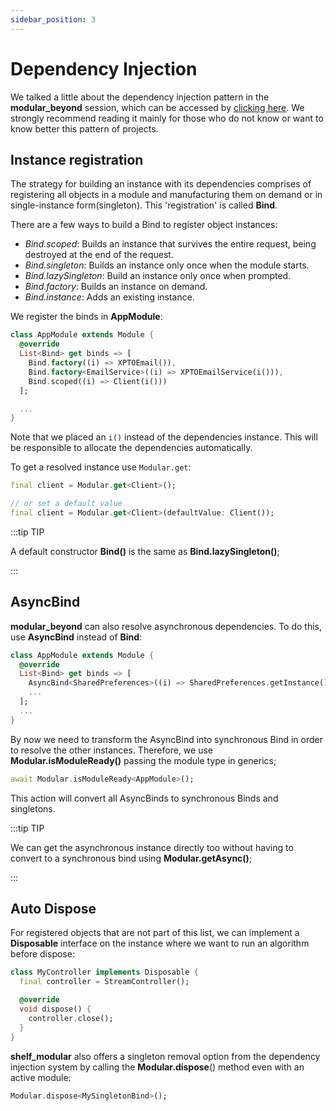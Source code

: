 ```yaml
---
sidebar_position: 3
---
```


# Dependency Injection

We talked a little about the dependency injection pattern in the **modular_beyond** session, which can be accessed by [clicking here](https://modular.flutterando.com.br). We strongly recommend reading it mainly for those who do not know or want to know better this pattern of projects.

## Instance registration

The strategy for building an instance with its dependencies comprises of registering all objects in a module and
manufacturing them on demand or in single-instance form(singleton). This 'registration' is called **Bind**.

There are a few ways to build a Bind to register object instances:

- _Bind.scoped_: Builds an instance that survives the entire request, being destroyed at the end of the request.
- _Bind.singleton_: Builds an instance only once when the module starts.
- _Bind.lazySingleton_: Build an instance only once when prompted.
- _Bind.factory_: Builds an instance on demand.
- _Bind.instance_: Adds an existing instance.

We register the binds in **AppModule**:

```dart
class AppModule extends Module {
  @override
  List<Bind> get binds => [
    Bind.factory((i) => XPTOEmail()),
    Bind.factory<EmailService>((i) => XPTOEmailService(i())),
    Bind.scoped((i) => Client(i()))
  ];

  ...
}
```

Note that we placed an `i()` instead of the dependencies instance. This will be responsible to allocate the
dependencies automatically.

To get a resolved instance use `Modular.get`:

```dart
final client = Modular.get<Client>();

// or set a default value
final client = Modular.get<Client>(defaultValue: Client());
```

:::tip TIP

A default constructor **Bind()** is the same as **Bind.lazySingleton()**;

:::

## AsyncBind

**modular_beyond** can also resolve asynchronous dependencies. To do this, use **AsyncBind** instead of **Bind**:

```dart
class AppModule extends Module {
  @override
  List<Bind> get binds => [
    AsyncBind<SharedPreferences>((i) => SharedPreferences.getInstance()),
    ...
  ];
  ...
}
```

By now we need to transform the AsyncBind into synchronous Bind in order to resolve the other instances. Therefore,
we use **Modular.isModuleReady()** passing the module type in generics;

```dart
await Modular.isModuleReady<AppModule>();
```

This action will convert all AsyncBinds to synchronous Binds and singletons.

:::tip TIP

We can get the asynchronous instance directly too without having to convert to a synchronous bind using
**Modular.getAsync()**;

:::

## Auto Dispose

For registered objects that are not part of this list, we can implement a **Disposable** interface on the instance where we want to run an algorithm before dispose:

```dart
class MyController implements Disposable {
  final controller = StreamController();

  @override
  void dispose() {
    controller.close();
  }
}
```

**shelf_modular** also offers a singleton removal option from the dependency injection system
by calling the **Modular.dispose**() method even with an active module:

```dart
Modular.dispose<MySingletonBind>();
```
